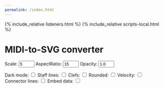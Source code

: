 ```yaml
---
permalink: /index.html
---
```


{% include_relative listeners.html %}
{% include_relative scripts-local.html %}

<h1> MIDI-to-SVG converter </h1>

<nobr>Scale: <input type="text" onkeyup="updateSvg()" class="option" id="scale" value="5" style="width:50px;"></nobr>
<nobr>AspectRatio: <input type="text" onkeyup="updateSvg()" class="option" id="aspectRatio" value="15" style="width:50px;"></nobr>
<nobr>Opacity: <input type="text" onkeyup="updateSvg()" class="option" id="opacity" value="1.0" style="width:50px;"></nobr>

<nobr>Dark mode: <input type="checkbox" onchange="updateSvg()" class="option" id="dark"></nobr>
<nobr>Staff lines: <input type="checkbox" onchange="updateSvg()" class="option" id="grandstaff"></nobr>
<nobr>Clefs: <input type="checkbox" onchange="updateSvg()" class="option" id="clefs"></nobr>
<nobr>Rounded: <input type="checkbox" onchange="updateSvg()" class="option" id="rounded"></nobr>
<nobr>Velocity: <input type="checkbox" onchange="updateSvg()" class="option" id="velocity"></nobr>
<nobr>Connector lines: <input type="checkbox" onchange="updateSvg()" class="option" id="connector"></nobr>
<nobr>Embed data: <input type="checkbox" onchange="updateSvg()" class="option" id="data"></nobr>


<div style="padding-top:50px" id="display-area"></div>

<div id="options"></div>


